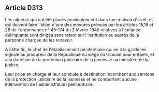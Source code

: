 Article D313
----
Les mineurs qui ont été placés provisoirement dans une maison d'arrêt, et qui
doivent faire l'objet d'une des mesures prévues par les articles 15,16 et 28 de
l'ordonnance n° 45-174 du 2 février 1945 relatives à l'enfance délinquante sont
dirigés sans retard sur l'institution ou auprès de la personne chargée de les
recevoir.

A cette fin, le chef de l'établissement pénitentiaire qui en a la garde les
signale au procureur de la République du siège du tribunal pour enfants, et à la
direction de la protection judiciaire de la jeunesse au ministère de la justice.

Leur prise en charge et leur conduite à destination incombent aux services de la
protection judiciaire de la jeunesse et ne comportent aucune intervention de
l'administration pénitentiaire.
